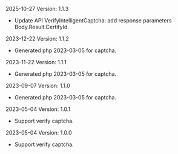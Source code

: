 2025-10-27 Version: 1.1.3
- Update API VerifyIntelligentCaptcha: add response parameters Body.Result.CertifyId.


2023-12-22 Version: 1.1.2
- Generated php 2023-03-05 for captcha.

2023-11-22 Version: 1.1.1
- Generated php 2023-03-05 for captcha.

2023-09-07 Version: 1.1.0
- Generated php 2023-03-05 for captcha.

2023-05-04 Version: 1.0.1
- Support verify captcha.

2023-05-04 Version: 1.0.0
- Support verify captcha.

